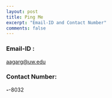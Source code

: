 ```yaml
---
layout: post
title: Ping Me
excerpt: "Email-ID and Contact Number"
comments: false
---
```


### Email-ID : 

aagarg@uw.edu

### Contact Number: 

***-***-8032
